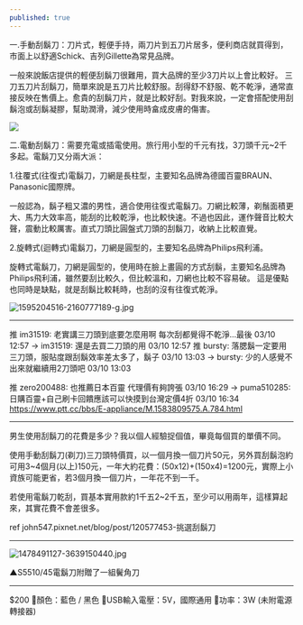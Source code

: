 ```yaml
---
published: true
---
```

一.手動刮鬍刀：刀片式，輕便手持，兩刀片到五刀片居多，便利商店就買得到，市面上以舒適Schick、吉列Gillette為常見品牌。

一般來說飯店提供的輕便刮鬍刀很難用，買大品牌的至少3刀片以上會比較好。
三刀五刀片刮鬍刀，簡單來說是五刀片比較舒服。刮得舒不舒服、乾不乾淨，通常直接反映在售價上。愈貴的刮鬍刀片，就是比較好刮。對我來說，一定會搭配使用刮鬍泡或刮鬍凝膠，幫助潤滑，減少使用時畣成皮膚的傷害。

![]({{site.baseurl}}/_posts/1595164434-2635630449-g.jpg)

二.電動刮鬍刀：需要充電或插電使用。旅行用小型的千元有找，3刀頭千元~2千多起。電鬍刀又分兩大派：

1.往覆式(往復式)電鬍刀，刀網是長柱型，主要知名品牌為德國百靈BRAUN、Panasonic國際牌。

一般認為，鬍子粗又濃的男性，適合使用往復式電鬍刀。刀網比較薄，剃鬚面積更大、馬力大效率高，能刮的比較乾淨，也比較快速。不過也因此，運作聲音比較大聲，震動比較厲害。直式刀頭比圓盤式刀頭的刮鬍刀，收納上比較直覺。

2.旋轉式(迴轉式)電鬍刀，刀網是圓型的，主要知名品牌為Philips飛利浦。

旋轉式電鬍刀，刀網是圓型的，使用時在臉上畫圓的方式刮鬍，主要知名品牌為Philips飛利浦，雖然要刮比較久，但比較溫和，刀網也比較不容易破。
這是優點也同時是缺點，就是刮鬍比較耗時，也刮的沒有往復式乾淨。

![1595204516-2160777189-g.jpg]({{site.baseurl}}/_posts/1595204516-2160777189-g.jpg)

---

推 im31519: 老實講三刀頭到底要怎麼用啊 每次刮都覺得不乾淨...最後 03/10 12:57
→ im31519: 還是去買二刀頭的用 03/10 12:57
推 bursty: 落腮鬍一定要用三刀頭，服貼度跟刮鬍效率差太多了，鬍子 03/10 13:03
→ bursty: 少的人感覺不出來就繼續用2刀頭吧 03/10 13:03

推 zero200488: 也推薦日本百靈 代理價有夠誇張 03/10 16:29
→ puma510285: 日購百靈+自己刷卡回饋應該可以快摸到台灣定價4折 03/10 16:34
  https://www.ptt.cc/bbs/E-appliance/M.1583809575.A.784.html
  
---

男生使用刮鬍刀的花費是多少？我以個人經驗捉個值，畢竟每個買的單價不同。

使用手動刮鬍刀(剃刀)三刀頭特價買，以一個月換一個刀片50元，另外買刮鬍泡約可用3~4個月(以上)150元，一年大約花費：(50x12)+(150x4)=1200元，實際上小資族可能更省，若3個月換一個刀片，一年花不到一千。

若使用電鬍刀乾刮，買基本實用款約1千五2~2千五，至少可以用兩年，這樣算起來，其實花費不會差很多。

ref
john547.pixnet.net/blog/post/120577453-挑選刮鬍刀

---

![1478491127-3639150440.jpg]({{site.baseurl}}/_posts/1478491127-3639150440.jpg)

▲S5510/45電鬍刀附贈了一組鬢角刀

---

$200
📍顏色：藍色 / 黑色
📍USB輸入電壓：5V，國際通用
📍功率：3W (未附電源轉接器)
